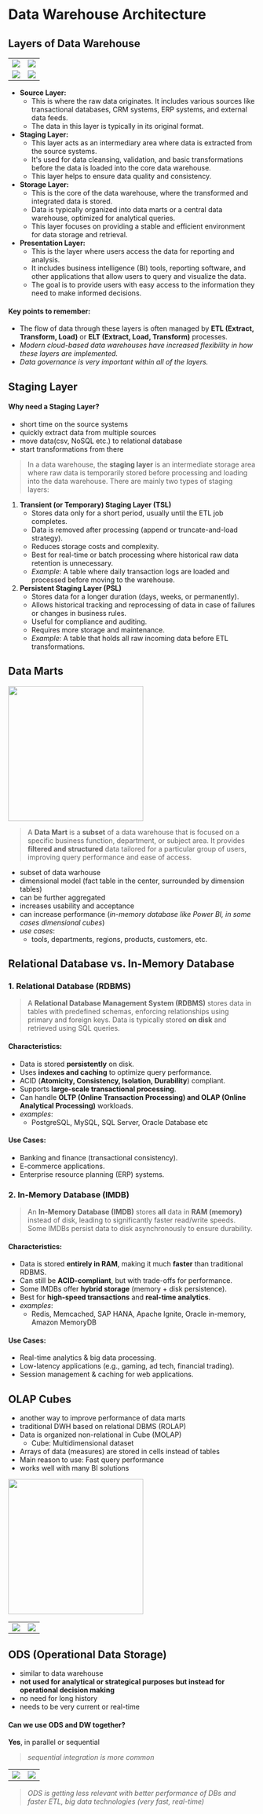# Data Warehouse Architecture

## Layers of Data Warehouse

<table>
    <tr>
        <td>
            <img src="https://github.com/user-attachments/assets/f1c96757-f938-4a96-8e62-132146527ab0">
        </td>
        <td>
            <img src="https://github.com/user-attachments/assets/10fb54fb-637b-4cb6-b8ae-729fae98a435">
        </td>
    </tr>
    <tr>
        <td>
            <img src="https://github.com/user-attachments/assets/469d3734-2012-423a-ade5-52ab5670c3d3">
        </td>
        <td>
            <img src="https://github.com/user-attachments/assets/16784b9c-fa2c-4cc1-944c-e654138393d4">
        </td>
    </tr>
</table>

- **Source Layer:**
  - This is where the raw data originates. It includes various sources like transactional databases, CRM systems, ERP systems, and external data feeds.
  - The data in this layer is typically in its original format.
- **Staging Layer:**
  - This layer acts as an intermediary area where data is extracted from the source systems.
  - It's used for data cleansing, validation, and basic transformations before the data is loaded into the core data warehouse.
  - This layer helps to ensure data quality and consistency.
- **Storage Layer:**
  - This is the core of the data warehouse, where the transformed and integrated data is stored.
  - Data is typically organized into data marts or a central data warehouse, optimized for analytical queries.
  - This layer focuses on providing a stable and efficient environment for data storage and retrieval.
- **Presentation Layer:**
  - This is the layer where users access the data for reporting and analysis.
  - It includes business intelligence (BI) tools, reporting software, and other applications that allow users to query and visualize the data.
  - The goal is to provide users with easy access to the information they need to make informed decisions.

#### Key points to remember:

- The flow of data through these layers is often managed by **ETL (Extract, Transform, Load)** or **ELT (Extract, Load, Transform)** processes.
- _Modern cloud-based data warehouses have increased flexibility in how these layers are implemented._
- _Data governance is very important within all of the layers._

## Staging Layer

#### Why need a Staging Layer?

- short time on the source systems
- quickly extract data from multiple sources
- move data(csv, NoSQL etc.) to relational database
- start transformations from there

> In a data warehouse, the **staging layer** is an intermediate storage area where raw data is temporarily stored before processing and loading into the data warehouse. There are mainly two types of staging layers:

1. **Transient (or Temporary) Staging Layer (TSL)**
   - Stores data only for a short period, usually until the ETL job completes.
   - Data is removed after processing (append or truncate-and-load strategy).
   - Reduces storage costs and complexity.
   - Best for real-time or batch processing where historical raw data retention is unnecessary.
   - _Example_: A table where daily transaction logs are loaded and processed before moving to the warehouse.
2. **Persistent Staging Layer (PSL)**
   - Stores data for a longer duration (days, weeks, or permanently).
   - Allows historical tracking and reprocessing of data in case of failures or changes in business rules.
   - Useful for compliance and auditing.
   - Requires more storage and maintenance.
   - _Example_: A table that holds all raw incoming data before ETL transformations.

## Data Marts

<p>
    <img src="https://github.com/user-attachments/assets/0fca9965-2d05-4bf8-a14d-b05c52fb9ac4" height=275>
</p>

> A **Data Mart** is a **subset** of a data warehouse that is focused on a specific business function, department, or subject area. It provides **filtered and structured** data tailored for a particular group of users, improving query performance and ease of access.

- subset of data warhouse
- dimensional model (fact table in the center, surrounded by dimension tables)
- can be further aggregated
- increases usability and acceptance
- can increase performance (_in-memory database like Power BI, in some cases dimensional cubes_)
- _use cases_:
  - tools, departments, regions, products, customers, etc.

## Relational Database vs. In-Memory Database

### 1. Relational Database (RDBMS)

> A **Relational Database Management System (RDBMS)** stores data in tables with predefined schemas, enforcing relationships using primary and foreign keys. Data is typically stored **on disk** and retrieved using SQL queries.

#### Characteristics:

- Data is stored **persistently** on disk.
- Uses **indexes and caching** to optimize query performance.
- ACID (**Atomicity, Consistency, Isolation, Durability**) compliant.
- Supports **large-scale transactional processing**.
- Can handle **OLTP (Online Transaction Processing) and OLAP (Online Analytical Processing)** workloads.
- _examples_:
  - PostgreSQL, MySQL, SQL Server, Oracle Database etc

#### Use Cases:

- Banking and finance (transactional consistency).
- E-commerce applications.
- Enterprise resource planning (ERP) systems.

### 2. In-Memory Database (IMDB)

> An **In-Memory Database (IMDB)** stores **all** data in **RAM (memory)** instead of disk, leading to significantly faster read/write speeds. Some IMDBs persist data to disk asynchronously to ensure durability.

#### Characteristics:

- Data is stored **entirely in RAM**, making it much **faster** than traditional RDBMS.
- Can still be **ACID-compliant**, but with trade-offs for performance.
- Some IMDBs offer **hybrid storage** (memory + disk persistence).
- Best for **high-speed transactions** and **real-time analytics**.
- _examples_:
  - Redis, Memcached, SAP HANA, Apache Ignite, Oracle in-memory, Amazon MemoryDB

#### Use Cases:

- Real-time analytics & big data processing.
- Low-latency applications (e.g., gaming, ad tech, financial trading).
- Session management & caching for web applications.

## OLAP Cubes

- another way to improve performance of data marts
- traditional DWH based on relational DBMS (ROLAP)
- Data is organized non-relational in Cube (MOLAP)
  - Cube: Multidimensional dataset
- Arrays of data (measures) are stored in cells instead of tables
- Main reason to use: Fast query performance
- works well with many BI solutions

<p>
    <img src="https://github.com/user-attachments/assets/7b8104d8-3667-450c-98de-1d8ee063820f" height=275>
</p>

<table>
    <tr>
        <td>
            <img src="https://github.com/user-attachments/assets/58f089fc-d0fb-408a-aec3-25055183e8d3">
        </td>
        <td>
            <img src="https://github.com/user-attachments/assets/dac00e69-0e4f-4066-86db-c725480bf043">
        </td>
    </tr>
</table>

## ODS (Operational Data Storage)

- similar to data warehouse
- **not used for analytical or strategical purposes but instead for operational decision making**
- no need for long history
- needs to be very current or real-time

#### Can we use ODS and DW together?

**Yes**, in parallel or sequential

> _sequential integration is more common_

<table>
    <tr>
        <td>
            <img src="https://github.com/user-attachments/assets/a151f1af-08df-4f36-9926-e198210a5a3d">
        </td>
        <td>
            <img src="https://github.com/user-attachments/assets/72a1b678-b747-4ba7-80af-fead7d49d10b">
        </td>
    </tr>
</table>

> _ODS is getting less relevant with better performance of DBs and faster ETL, big data technologies (very fast, real-time)_
